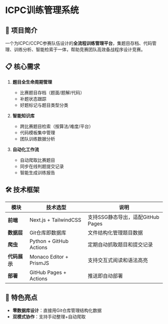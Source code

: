 # **ICPC训练管理系统**

## 🚀 **项目简介**
一个为ICPC/CCPC参赛队伍设计的**全流程训练管理平台**，集题目存档、代码管理、训练分析、智能检索于一体，帮助竞赛团队高效备战程序设计竞赛。

## 📋 **核心需求**
1. **题目全生命周期管理**  
   - 比赛题目存档（题面/题解/代码）
   - 补题状态跟踪
   - 好题标记与题目类型分类

2. **智能知识库**
   - 跨比赛题目检索（按算法/难度/平台）
   - 代码模板集中管理
   - 团队训练数据分析

3. **自动化工作流**  
   - 自动爬取比赛题目
   - 同步在线判题提交记录
   - 智能生成训练报告

## 🛠 **技术框架**
| 模块         | 技术选型                          | 说明                          |
|--------------|----------------------------------|-----------------------------|
| **前端**      | Next.js + TailwindCSS           | 支持SSG静态导出，适配GitHub Pages |
| **数据层**    | Git仓库即数据库                  | 文件结构化管理题目数据           |
| **爬虫**      | Python + GitHub Actions         | 定期自动抓取题目和提交记录       |
| **代码展示**  | Monaco Editor + PrismJS         | 支持交互式阅读和语法高亮         |
| **部署**      | GitHub Pages + Actions          | 推送即自动部署                 |

## 🌟 **特色亮点**
- **零数据库设计**：直接用Git仓库管理结构化数据
- **双模式协作**：支持手动整理+自动爬取
